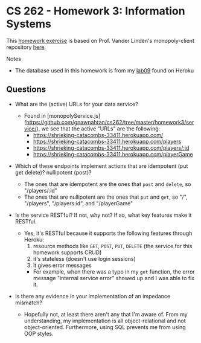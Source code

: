 # CS 262 - Homework 3: Information Systems

This [homework exercise](https://cs.calvin.edu/courses/cs/262/kvlinden/09is/homework.html) is based on Prof. Vander Linden's monopoly-client repository
[here](https://cs.calvin.edu/courses/cs/262/kvlinden/06hci/homework.html).

Notes

- The database used in this homework is from my [lab09](https://github.com/gnawnahtan/cs262/tree/master/lab09) found on Heroku

## Questions

- What are the (active) URLs for your data service?

  - Found in [monopolyService.js] (https://github.com/gnawnahtan/cs262/tree/master/homework3/service/), we see that the active "URLs" are the following:
    - https://shrieking-catacombs-33411.herokuapp.com/
    - https://shrieking-catacombs-33411.herokuapp.com/players
    - https://shrieking-catacombs-33411.herokuapp.com/players/:id
    - https://shrieking-catacombs-33411.herokuapp.com/playerGame

- Which of these endpoints implement actions that are idempotent (put get delete)? nullipotent (post)?

  - The ones that are idempotent are the ones that `post` and `delete`, so "/players/:id"
  - The ones that are nullipotent are the ones that `put` and `get`, so "/", "/players", "/players:id", and "/playerGame"

- Is the service RESTful? If not, why not? If so, what key features make it RESTful.

  - Yes, it's RESTful because it supports the following features through Heroku:
    1. resource methods like `GET`, `POST`, `PUT`, `DELETE` (the service for this homework supports CRUD)
    2. it's stateless (doesn't use login sessions)
    3. it gives error messages
    - For example, when there was a typo in my `get` function, the error message "internal service error" showed up and I was able to fix it.

- Is there any evidence in your implementation of an impedance mismatch?
  - Hopefully not, at least there aren't any that I'm aware of. From my understanding, my implementation is all object-relational and not object-oriented. Furthermore, using SQL prevents me from using OOP styles.
